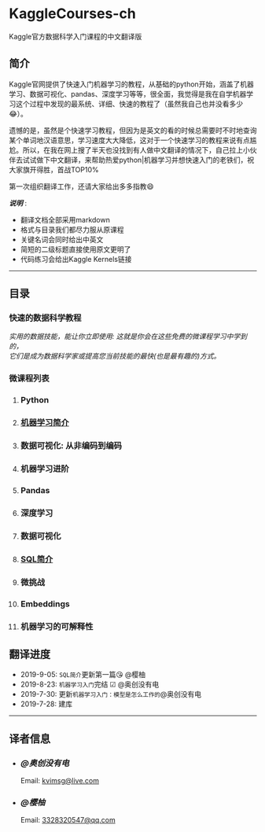 # KaggleCourses-ch

Kaggle官方数据科学入门课程的中文翻译版

## 简介

Kaggle官网提供了快速入门机器学习的教程，从基础的python开始，涵盖了机器学习、数据可视化、pandas、深度学习等等，很全面，我觉得是我在自学机器学习这个过程中发现的最系统、详细、快速的教程了（虽然我自己也并没看多少😂）。

遗憾的是，虽然是个快速学习教程，但因为是英文的看的时候总需要时不时地查询某个单词地汉语意思，学习速度大大降低，这对于一个快速学习的教程来说有点尴尬。所以，在我在网上搜了半天也没找到有人做中文翻译的情况下，自己拉上小伙伴去试试做下中文翻译，来帮助热爱python|机器学习并想快速入门的老铁们，祝大家旗开得胜，首战TOP10%

第一次组织翻译工作，还请大家给出多多指教😄

***说明*** :

- 翻译文档全部采用markdown
- 格式与目录我们都尽力服从原课程
- 关键名词会同时给出中英文
- 简短的二级标题直接使用原文更明了
- 代码练习会给出Kaggle Kernels链接

----------

## 目录

### 快速的数据科学教程

*实用的数据技能，能让你立即使用: 这就是你会在这些免费的微课程学习中学到的，  
它们是成为数据科学家或提高您当前技能的最快(也是最有趣的)方式。*

### 微课程列表

1. ### Python
  
2. ### [机器学习简介](./Intro-to-Machine-Learning)

3. ### 数据可视化: 从非编码到编码

4. ### 机器学习进阶

5. ### Pandas

6. ### 深度学习

7. ### 数据可视化

8. ### [SQL简介](./Intro-to-Sql)

9. ### 微挑战

10. ### Embeddings

11. ### 机器学习的可解释性

## 翻译进度

- 2019-9-05: `SQL简介`更新第一篇😘 @樱柚
- 2019-8-23: `机器学习入门`完结 ☑ @奥创没有电
- 2019-7-30: 更新`机器学习入门：模型是怎么工作的`@奥创没有电
- 2019-7-28: 建库

----------

## 译者信息

- ### *@奥创没有电*

    Email: kvimsg@live.com

- ### *@樱柚*

    Email: 3328320547@qq.com
